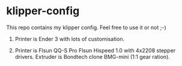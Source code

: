 # klipper-config
This repo contains my klipper config. Feel free to use it or not ;-)
1. Printer is Ender 3 with lots of customisation.

2. Printer is Flsun QQ-S Pro
Flsun Hispeed 1.0 with 4x2208 stepper drivers. Extruder is Bondtech clone BMG-mini (1:1 gear ration).
